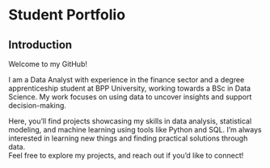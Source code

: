 # Student Portfolio

## Introduction
<p>Welcome to my GitHub!</p>
<p></p>I am a Data Analyst with experience in the finance sector and a degree apprenticeship student at BPP University, working towards a BSc in Data Science. My work focuses on using data to uncover insights and support decision-making.</p>
<p>Here, you’ll find projects showcasing my skills in data analysis, statistical modeling, and machine learning using tools like Python and SQL.
I’m always interested in learning new things and finding practical solutions through data.<br>
Feel free to explore my projects, and reach out if you’d like to connect!</p>
